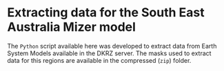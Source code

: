 # Extracting data for the South East Australia Mizer model
The `Python` script available here was developed to extract data from Earth System Models available in the DKRZ server. The masks used to extract data for this regions are available in the compressed (`zip`) folder.  
